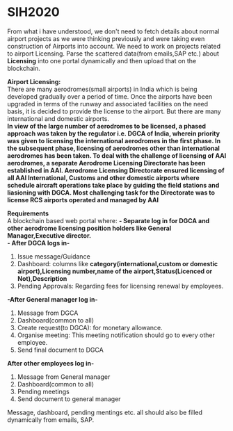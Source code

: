 # SIH2020
 From what i have understood, we don't need to fetch details about normal airport projects as we were thinking previously and were taking even construction of Airports into account.
        We need to work on projects related to airport Licensing. Parse the scattered data(from emails,SAP etc.) about **Licensing** into one portal dynamically and then upload that on the blockchain.
        
**Airport Licensing:**<br/>
There are many aerodromes(small airports) in India which is being developed gradually over a period of time. Once the airports have been upgraded in terms of the runway and associated facilities on the need basis, it is decided to provide the license to the airport. But there are many international and domestic airports. <br/>
                                                                                                                                                     **In view of the large number of aerodromes to be licensed, a phased approach was taken by the regulator i.e. DGCA of India, wherein priority was given to licensing the international aerodromes in the first phase. In the subsequent phase, licensing of aerodromes other than international aerodromes has been taken. To deal with the challenge of licensing of AAI aerodromes, a separate Aerodrome Licensing Directorate has been established in AAI. Aerodrome Licensing Directorate ensured licensing of all AAI International, Customs and other domestic airports where schedule aircraft operations take place by guiding the field stations and liasioning with DGCA. Most challenging task for the Directorate was to license RCS airports operated and managed by AAI**
                                                                                                                                                     
                                                                                                                                                     
 **Requirements**<br/>
 A blockchain based web portal where:
 **- Separate log in for DGCA and other aerodrome licensing position holders like  General Manager,Executive director.**<br/>
 **- After DGCA logs in-**<br/> 
 1. Issue message/Guidance<br/>
 2. Dashboard: columns like **category(international,custom or domestic airport),Licensing number,name of the airport,Status(Licenced or Not),Description**<br/>
 3. Pending Approvals: Regarding fees for licensing renewal by employees.
 
 **-After General manager log in-**<br/>
 1. Message from DGCA<br/>
 2. Dashboard(common to all)<br/>
 3. Create request(to DGCA): for monetary allowance.<br/>
 4. Organise meeting: This meeting notification should go to every other employee.<br/>
 5. Send final document to DGCA
 
 
 **After other employees log in-**<br/>
 1. Message from  General manager<br/>
 2. Dashboard(common to all)<br/>
 3. Pending meetings<br/>
 4. Send document to general manager<br/>
 
 Message, dashboard, pending mentings etc. all should also be filled dynamically from emails, SAP.<br/>

 
 
 
                                                                                                                                                     
                                                                                                                                                     
